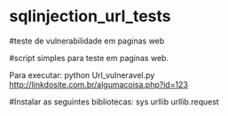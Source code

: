 # sqlinjection_url_tests
#teste de vulnerabilidade em paginas web

#script simples para teste em paginas web. 

Para executar: python Url_vulneravel.py http://linkdosite.com.br/algumacoisa.php?id=123 


#Instalar as seguintes bibliotecas:
sys
urllib
urllib.request
